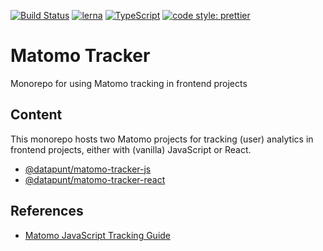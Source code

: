 [![Build Status](https://travis-ci.org/Amsterdam/matomo-tracker.svg?branch=master)](https://travis-ci.org/Amsterdam/matomo-tracker)
[![lerna](https://img.shields.io/badge/maintained%20with-lerna-cc00ff.svg)](https://lernajs.io/)
[![TypeScript](https://badges.frapsoft.com/typescript/version/typescript-next.svg?v=101)](https://github.com/ellerbrock/typescript-badges/)
[![code style: prettier](https://img.shields.io/badge/code_style-prettier-ff69b4.svg?style=flat-square)](https://github.com/prettier/prettier)

# Matomo Tracker

Monorepo for using Matomo tracking in frontend projects

## Content

This monorepo hosts two Matomo projects for tracking (user) analytics in frontend projects, either with (vanilla) JavaScript or React.

- [@datapunt/matomo-tracker-js](https://github.com/Amsterdam/matomo-tracker/tree/master/packages/js)
- [@datapunt/matomo-tracker-react](https://github.com/Amsterdam/matomo-tracker/tree/master/packages/react)

## References

- [Matomo JavaScript Tracking Guide](https://developer.matomo.org/guides/tracking-javascript-guide)
